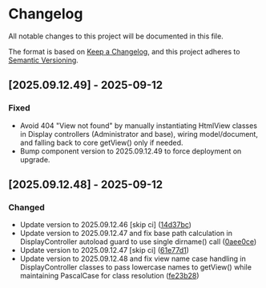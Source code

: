 # Changelog

All notable changes to this project will be documented in this file.

The format is based on [Keep a Changelog](https://keepachangelog.com/en/1.0.0/),
and this project adheres to [Semantic Versioning](https://semver.org/spec/v2.0.0.html).

## [2025.09.12.49] - 2025-09-12

### Fixed

- Avoid 404 "View not found" by manually instantiating HtmlView classes in Display controllers (Administrator and base), wiring model/document, and falling back to core getView() only if needed.
- Bump component version to 2025.09.12.49 to force deployment on upgrade.

## [2025.09.12.48] - 2025-09-12

### Changed

* Update version to 2025.09.12.46 [skip ci] ([14d37bc](https://github.com/N6REJ/bears_aichatbot/commit/14d37bc))
* Update version to 2025.09.12.47 and fix base path calculation in DisplayController autoload guard to use single dirname() call ([0aee0ce](https://github.com/N6REJ/bears_aichatbot/commit/0aee0ce))
* Update version to 2025.09.12.47 [skip ci] ([61e77d1](https://github.com/N6REJ/bears_aichatbot/commit/61e77d1))
* Update version to 2025.09.12.48 and fix view name case handling in DisplayController classes to pass lowercase names to getView() while maintaining PascalCase for class resolution ([fe23b28](https://github.com/N6REJ/bears_aichatbot/commit/fe23b28))
